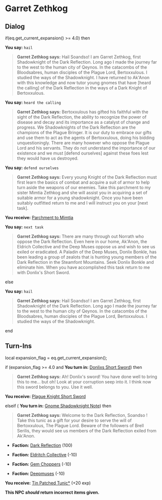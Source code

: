 # Garret Zethkog


## Dialog

if(eq.get_current_expansion() >= 4.0) then


**You say:** `hail`




>**Garret Zethkog says:** Hail Soandso! I am Garret Zethkog, first Shadowknight of the Dark Reflection. Long ago I made the journey far to the west to the human city of Qeynos. In the catacombs of the Bloodsabres, human disciples of the Plague Lord, Bertoxxulous. I studied the ways of the Shadowknight. I have returned to Ak'Anon with this knowledge and now tutor young gnomes that have [heard the calling] of the Dark Reflection in the ways of a Dark Knight of Bertoxxulous.


**You say:** `heard the calling`




>**Garret Zethkog says:** Bertoxxulous has gifted his faithful with the sight of the Dark Reflection, the ability to recognize the power of disease and decay and its importance as a catalyst of change and progress. We Shadowknights of the Dark Reflection are the champions of the Plague Bringer. It is our duty to embrace our gifts and use them to act as the agents of Bertoxxulous, doing his bidding unquestioningly. There are many however who oppose the Plague Lord and his servants. They do not understand the importance of our existence and we must [defend ourselves] against these foes lest they would have us destroyed.


**You say:** `defend ourselves`




>**Garret Zethkog says:** Every young Knight of the Dark Reflection must first learn the basics of combat and acquire a suit of armor to help turn aside the weapons of our enemies. Take this parchment to my sister Mimtia Zethkog and she will assist you in acquiring a set of suitable armor for a young shadowknight. Once you have been suitably outfitted return to me and I will instruct you on your [next task].



**You receive:**  [Parchment to Mimtia](/item/10987)


**You say:** `next task`




>**Garret Zethkog says:** There are many through out Norrath who oppose the Dark Reflection. Even here in our home, Ak'Anon, the Eldrich Collective and the Deep Muses oppose us and wish to see us exiled or eradicated. A Paladin of the Deep Muses, Donlix Bonkle, has been leading a group of zealots that is hunting young members of the Dark Reflection in the Steamfont Mountains. Seek Donlix Bonkle and eliminate him. When you have accomplished this task return to me with Donlix's Short Sword.


else



**You say:** `hail`





>**Garret Zethkog says:** Hail Soandso! I am Garret Zethkog, first Shadowknight of the Dark Reflection. Long ago I made the journey far to the west to the human city of Qeynos. In the catacombs of the Bloodsabres, human disciples of the Plague Lord, Bertoxxulous. I studied the ways of the Shadowknight.


end

## Turn-Ins



local expansion_flag = eq.get_current_expansion();



if (expansion_flag >= 4.0 and  **You turn in:** [Donlixs Short Sword](/item/10991)) then


>**Garret Zethkog says:** Ah! Donlix's sword! You have done well to bring this to me... but oh! Look at your corruption seep into it. I think now this sword belongs to you. Use it well.


 **You receive:**  [Plague Knight Short Sword](/item/11078) 

elseif ( **You turn in:** [Gnome Shadowknight Note](/item/18434)) then 


>**Garret Zethkog says:** Welcome to the Dark Reflection, Soandso ! Take this tunic as a gift for your desire to serve the will of Bertoxxulous, The Plague Lord. Beware of the followers of Brell Serilis, they would see us members of the Dark Reflection exiled from Ak'Anon.


* __Faction:__ [Dark Reflection](/faction/238) (100)



* __Faction:__ [Eldritch Collective](/faction/245) (-10)



* __Faction:__ [Gem Choppers](/faction/255) (-10)


* __Faction:__ [Deepmuses](/faction/240) (-10)



 **You receive:**  [Tin Patched Tunic*](/item/13518) (+20 exp)


**This NPC *should* return incorrect items given.**
